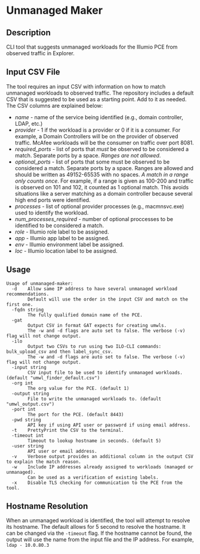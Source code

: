# Unmanaged Maker

## Description
CLI tool that suggests unmanaged workloads for the Illumio PCE from observed traffic in Explorer.

## Input CSV File
The tool requires an input CSV with information on how to match unmanaged workloads to observed traffic. The repository includes a default CSV that is suggested to be used as a starting point. Add to it as needed. The CSV columns are explained below:
* *name* - name of the service being identified (e.g., domain controller, LDAP, etc.)
* *provider* - 1 if the workload is a provider or 0 if it is a consumer. For example, a Domain Controllers will be on the provider of observed traffic. McAfee workloads will be the consumer on traffic over port 8081.
* *required_ports* - list of ports that _must_ be observed to be considered a match. Separate ports by a space. *_Ranges are not allowed_*.
* *optional_ports* - list of ports that some must be observed to be considered a match. Separate ports by a space. Ranges are allowed and should be written as 49152-65535 with no spaces. *_A match in a range only counts once_*. For example, if a range is given as 100-200 and traffic is observed on 101 and 102, it counted as 1 optional match. This avoids situations like a server matching as a domain controller because several high end ports were identified.
* *processes* - list of optional provider processes (e.g., macmnsvc.exe) used to identify the workload.
* *num_processes_required* - number of optional proccesses to be identified to be considered a match.
* *role* - Illumio role label to be assigned.
* *app* - Illumio app label to be assigned.
* *env* - Illumio environment label be assigned.
* *loc* - Illumio location label to be assigned.

## Usage
```
Usage of unmanaged-maker:
  -d    Allow same IP address to have several unmanaged workload recommendations.
        Default will use the order in the input CSV and match on the first one.
  -fqdn string
        The fully qualified domain name of the PCE.
  -gat
        Output CSV in format GAT expects for creating umwls.
        The -w and -d flags are auto set to false. The verbose (-v) flag will not change output.
  -ilo
        Output two CSVs to run using two ILO-CLI commands: bulk_upload_csv and then label_sync_csv.
        The -w and -d flags are auto set to false. The verbose (-v) flag will not change output.
  -input string
        CSV input file to be used to identify unmanaged workloads. (default "umwl_finder_default.csv")
  -org int
        The org value for the PCE. (default 1)
  -output string
        File to write the unmanaged workloads to. (default "umwl_output.csv")
  -port int
        The port for the PCE. (default 8443)
  -pwd string
        API key if using API user or password if using email address.
  -t    PrettyPrint the CSV to the terminal.
  -timeout int
        Timeout to lookup hostname in seconds. (default 5)
  -user string
        API user or email address.
  -v    Verbose output provides an additional column in the output CSV to explain the match reason.
  -w    Include IP addresses already assigned to workloads (managed or unmanaged).
        Can be used as a verification of existing labels.
  -x    Disable TLS checking for communication to the PCE from the tool.
  ```

  ## Hostname Resolution
  When an unmanaged workload is identified, the tool will attempt to resolve its hostname. The default allows for 5 second to resolve the hostname. It can be changed via the `-timeout` flag. If the hostname cannot be found, the output will use the name from the input file and the IP address. For example, `ldap - 10.0.80.3`